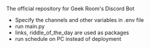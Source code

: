 The official repository for Geek Room's Discord Bot

* Specify the channels and other variables in .env file
* run main.py
* links, riddle_of_the_day are used as packages
* run schedule on PC instead of deployment
